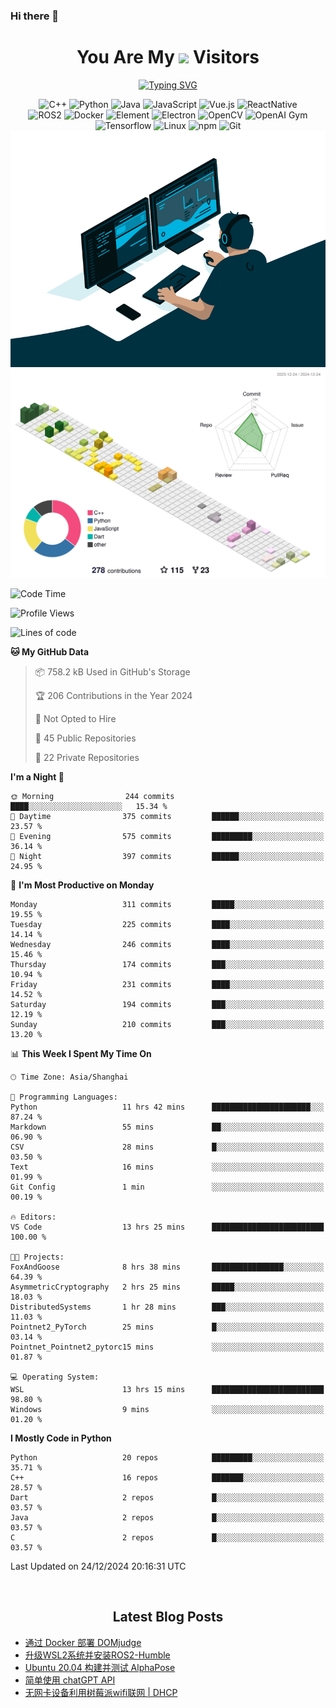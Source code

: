 ### Hi there 👋

<div align="center">
  <h1>
    You Are My <img src="https://profile-counter.glitch.me/fateryu/count.svg"> Visitors
  </h1>
  <!--<img align="center" src="https://github-readme-stats-git-masterrstaa-rickstaa.vercel.app/api?username=FaterYU&show_icons=true&count_private=true"/>-->

  <a href="https://git.io/typing-svg"><img src="https://readme-typing-svg.demolab.com?font=Fira+Code&pause=500&center=true&vCenter=true&random=false&width=435&lines=Talk+is+cheap.+Show+me+the+code." alt="Typing SVG" /></a>

  <img src="https://img.shields.io/badge/C++-512BD4?style=flat-square&logo=cplusplus&logoColor=ffffff" alt="C++">
  <img src="https://img.shields.io/badge/-Python-37A6AB?style=flat-square&logo=python&logoColor=ffffff" alt="Python">
  <img src="https://img.shields.io/badge/-Java-007396?style=flat-square&logo=java&logoColor=ffffff" alt="Java">
  <img src="https://img.shields.io/badge/JavaScript-F7DF1E?style=flat-square&logo=JavaScript&logoColor=ffffff" alt="JavaScript">
  <img src="https://img.shields.io/badge/-Vue.js-4FC08D?style=flat-square&logo=Vue.js&logoColor=ffffff" alt="Vue.js">
  <img src="https://img.shields.io/badge/ReactNative-813144?style=flat-square&logo=react&logoColor=ffffff" alt="ReactNative">
  </br>
  <img src="https://img.shields.io/badge/-ROS2-8DD6F9?style=flat-square&logo=ros&logoColor=ffffff" alt="ROS2">
  <img src="https://img.shields.io/badge/Docker-2496ED?style=flat-square&logo=docker&logoColor=ffffff" alt="Docker">
  <img src="https://img.shields.io/badge/-Element-02845A?style=flat-square&logo=electron&logoColor=ffffff" alt="Element">
  <img src="https://img.shields.io/badge/-Electron-002D71?style=flat-square&logo=element&logoColor=ffffff" alt="Electron">
  <img src="https://img.shields.io/badge/-OpenCV-361522?style=flat-square&logo=opencv&logoColor=ffffff" alt="OpenCV">
  <img src="https://img.shields.io/badge/-OpenAIGym-91302E?style=flat-square&logo=openaigym&logoColor=ffffff" alt="OpenAI Gym">
  </br>
  <img src="https://img.shields.io/badge/-Tensorflow-204366?style=flat-square&logo=tensorflow&logoColor=ffffff" alt="Tensorflow">
  <img src="https://img.shields.io/badge/-Linux-333333?style=flat-square&logo=linux&logoColor=white" alt="Linux">
  <img src="https://img.shields.io/badge/-NPM-CB3837?style=flat-square&logo=npm&logoColor=white" alt="npm">
  <img src="https://img.shields.io/badge/-Git-f05032?style=flat-square&logo=git&logoColor=white" alt="Git">
  </br>
  <img alt="GIF" src="./code.gif?raw=true" />
  </br>
  <!--<img src="https://github-readme-stats.vercel.app/api/top-langs/?username=fateryu&hide=HTML&langs_count=5">-->
  <img src="./profile-3d-contrib/profile-south-season-animate.svg">
  </br>
</div>

<!--START_SECTION:waka-->
![Code Time](http://img.shields.io/badge/Code%20Time-376%20hrs%202%20mins-blue)

![Profile Views](http://img.shields.io/badge/Profile%20Views-1-blue)

![Lines of code](https://img.shields.io/badge/From%20Hello%20World%20I%27ve%20Written-12.4%20million%20lines%20of%20code-blue)

**🐱 My GitHub Data** 

> 📦 758.2 kB Used in GitHub's Storage 
 > 
> 🏆 206 Contributions in the Year 2024
 > 
> 🚫 Not Opted to Hire
 > 
> 📜 45 Public Repositories 
 > 
> 🔑 22 Private Repositories 
 > 
**I'm a Night 🦉** 

```text
🌞 Morning                244 commits         ████░░░░░░░░░░░░░░░░░░░░░   15.34 % 
🌆 Daytime                375 commits         ██████░░░░░░░░░░░░░░░░░░░   23.57 % 
🌃 Evening                575 commits         █████████░░░░░░░░░░░░░░░░   36.14 % 
🌙 Night                  397 commits         ██████░░░░░░░░░░░░░░░░░░░   24.95 % 
```
📅 **I'm Most Productive on Monday** 

```text
Monday                   311 commits         █████░░░░░░░░░░░░░░░░░░░░   19.55 % 
Tuesday                  225 commits         ████░░░░░░░░░░░░░░░░░░░░░   14.14 % 
Wednesday                246 commits         ████░░░░░░░░░░░░░░░░░░░░░   15.46 % 
Thursday                 174 commits         ███░░░░░░░░░░░░░░░░░░░░░░   10.94 % 
Friday                   231 commits         ████░░░░░░░░░░░░░░░░░░░░░   14.52 % 
Saturday                 194 commits         ███░░░░░░░░░░░░░░░░░░░░░░   12.19 % 
Sunday                   210 commits         ███░░░░░░░░░░░░░░░░░░░░░░   13.20 % 
```


📊 **This Week I Spent My Time On** 

```text
🕑︎ Time Zone: Asia/Shanghai

💬 Programming Languages: 
Python                   11 hrs 42 mins      ██████████████████████░░░   87.24 % 
Markdown                 55 mins             ██░░░░░░░░░░░░░░░░░░░░░░░   06.90 % 
CSV                      28 mins             █░░░░░░░░░░░░░░░░░░░░░░░░   03.50 % 
Text                     16 mins             ░░░░░░░░░░░░░░░░░░░░░░░░░   01.99 % 
Git Config               1 min               ░░░░░░░░░░░░░░░░░░░░░░░░░   00.19 % 

🔥 Editors: 
VS Code                  13 hrs 25 mins      █████████████████████████   100.00 % 

🐱‍💻 Projects: 
FoxAndGoose              8 hrs 38 mins       ████████████████░░░░░░░░░   64.39 % 
AsymmetricCryptography   2 hrs 25 mins       █████░░░░░░░░░░░░░░░░░░░░   18.03 % 
DistributedSystems       1 hr 28 mins        ███░░░░░░░░░░░░░░░░░░░░░░   11.03 % 
Pointnet2_PyTorch        25 mins             █░░░░░░░░░░░░░░░░░░░░░░░░   03.14 % 
Pointnet_Pointnet2_pytorc15 mins             ░░░░░░░░░░░░░░░░░░░░░░░░░   01.87 % 

💻 Operating System: 
WSL                      13 hrs 15 mins      █████████████████████████   98.80 % 
Windows                  9 mins              ░░░░░░░░░░░░░░░░░░░░░░░░░   01.20 % 
```

**I Mostly Code in Python** 

```text
Python                   20 repos            █████████░░░░░░░░░░░░░░░░   35.71 % 
C++                      16 repos            ███████░░░░░░░░░░░░░░░░░░   28.57 % 
Dart                     2 repos             █░░░░░░░░░░░░░░░░░░░░░░░░   03.57 % 
Java                     2 repos             █░░░░░░░░░░░░░░░░░░░░░░░░   03.57 % 
C                        2 repos             █░░░░░░░░░░░░░░░░░░░░░░░░   03.57 % 
```




 Last Updated on 24/12/2024 20:16:31 UTC
<!--END_SECTION:waka-->

<div align="center">
  </br>
  <h2>
    Latest Blog Posts
  </h2>
</div>

<!-- BLOGPOSTS:START -->
- [通过 Docker 部署 DOMjudge](https://fater.top/record/domjudge-docker-config/)
- [升级WSL2系统并安装ROS2-Humble](https://fater.top/record/upgrade-wsl-system-install-ros2-humble/)
- [Ubuntu 20.04 构建并测试 AlphaPose](https://fater.top/usage/build-test-alphapose/)
- [简单使用 chatGPT API](https://fater.top/usage/use-chatgpt-api/)
- [无网卡设备利用树莓派wifi联网 | DHCP](https://fater.top/record/raspi-relay-wifi/)
<!-- BLOGPOSTS:END -->
